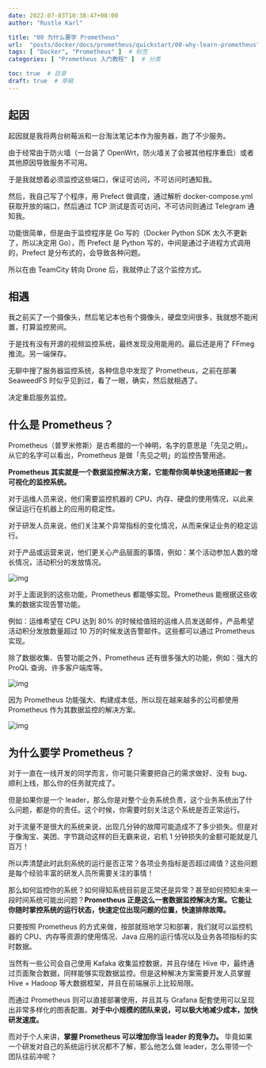 ```yaml
---
date: 2022-07-03T10:38:47+08:00
author: "Rustle Karl"

title: "00 为什么要学 Prometheus"
url:  "posts/docker/docs/prometheus/quickstart/00-why-learn-prometheus"  # 永久链接
tags: [ "Docker", "Prometheus" ]  # 标签
categories: [ "Prometheus 入门教程" ]  # 分类

toc: true  # 目录
draft: true  # 草稿
---
```


## 起因

起因就是我将两台树莓派和一台淘汰笔记本作为服务器，跑了不少服务。

由于经常由于防火墙（一台装了 OpenWrt，防火墙关了会被其他程序重启）或者其他原因导致服务不可用。

于是我就想着必须监控这些端口，保证可访问，不可访问时通知我。

然后，我自己写了个程序，用 Prefect 做调度，通过解析 docker-compose.yml 获取开放的端口，然后通过 TCP 测试是否可访问，不可访问则通过 Telegram 通知我。

功能很简单，但是由于监控程序是 Go 写的（Docker Python SDK 太久不更新了，所以决定用 Go），而 Prefect 是 Python 写的，中间是通过子进程方式调用的，Prefect 是分布式的，会导致各种问题。

所以在由 TeamCity 转向 Drone 后，我就停止了这个监控方式。

## 相遇

我之前买了一个摄像头，然后笔记本也有个摄像头，硬盘空间很多，我就想不能闲置，打算监控房间。

于是找有没有开源的视频监控系统，最终发现没用能用的。最后还是用了 FFmeg 推流。另一端保存。

无聊中搜了服务器监控系统，各种信息中发现了 Prometheus，之前在部署 SeaweedFS 时似乎见到过，看了一眼，确实，然后就相遇了。

决定重启服务监控。

## 什么是 Prometheus？

Prometheus（普罗米修斯）是古希腊的一个神明，名字的意思是「先见之明」。从它的名字可以看出，Prometheus 是做「先见之明」的监控告警用途。

**Prometheus 其实就是一个数据监控解决方案，它能帮你简单快速地搭建起一套可视化的监控系统。** 

对于运维人员来说，他们需要监控机器的 CPU、内存、硬盘的使用情况，以此来保证运行在机器上的应用的稳定性。

对于研发人员来说，他们关注某个异常指标的变化情况，从而来保证业务的稳定运行。

对于产品或运营来说，他们更关心产品层面的事情，例如：某个活动参加人数的增长情况，活动积分的发放情况。

![img](http://dd-static.jd.com/ddimg/jfs/t1/50949/13/19996/79074/62c10206Ebddb7eb8/e5d090256471a29c.jpg)

对于上面说到的这些功能，Prometheus 都能够实现。Prometheus 能根据这些收集的数据实现告警功能。

例如：运维希望在 CPU 达到 80% 的时候给值班的运维人员发送邮件，产品希望活动积分发放数量超过 10 万的时候发送告警邮件。这些都可以通过 Prometheus 实现。

除了数据收集、告警功能之外，Prometheus 还有很多强大的功能，例如：强大的 ProQL 查询、许多客户端库等。

![img](http://dd-static.jd.com/ddimg/jfs/t1/87070/9/29864/75971/62c10205Ef0b74ce1/7a78c6be84f7bd08.jpg)

因为 Prometheus 功能强大、构建成本低，所以现在越来越多的公司都使用 Prometheus 作为其数据监控的解决方案。

![img](http://dd-static.jd.com/ddimg/jfs/t1/55647/1/20551/68854/62c10206Ef3be143a/dcff771cc04252f3.jpg)

## 为什么要学 Prometheus？

对于一直在一线开发的同学而言，你可能只需要把自己的需求做好、没有 bug、顺利上线，那么你的任务就完成了。

但是如果你是一个 leader，那么你是对整个业务系统负责，这个业务系统出了什么问题，都是你的责任。这个时候，你需要时刻关注这个系统是否正常运行。

对于流量不是很大的系统来说，出现几分钟的故障可能造成不了多少损失。但是对于像淘宝、美团、字节跳动这样的巨无霸来说，宕机 1 分钟损失的金额可能就是几百万！

所以弄清楚此时此刻系统的运行是否正常？各项业务指标是否超过阈值？这些问题是每个经验丰富的研发人员所需要关注的事情！

那么如何监控你的系统？如何得知系统目前是正常还是异常？甚至如何预知未来一段时间系统可能出问题？**Prometheus 正是这么一套数据监控解决方案。它能让你随时掌控系统的运行状态，快速定位出现问题的位置，快速排除故障。**

只要按照 Prometheus 的方式来做，按部就班地学习和部署，我们就可以监控机器的 CPU、内存等资源的使用情况、Java 应用的运行情况以及业务各项指标的实时数据。

当然有一些公司会自己使用 Kafaka 收集监控数据，并且存储在 Hive 中，最终通过页面聚合数据，同样能够实现数据监控。但是这种解决方案需要开发人员掌握 Hive + Hadoop 等大数据框架，并且在前端展示上比较局限。

而通过 Prometheus 则可以直接部署使用，并且其与 Grafana 配套使用可以呈现出非常多样化的图表配置。**对于中小规模的团队来说，可以极大地减少成本，加快研发速度。**

而对于个人来讲，**掌握 Prometheus 可以增加你当 leader 的竞争力。** 毕竟如果一个研发对自己的系统运行状况都不了解，那么他怎么做 leader，怎么带领一个团队往前冲呢？

